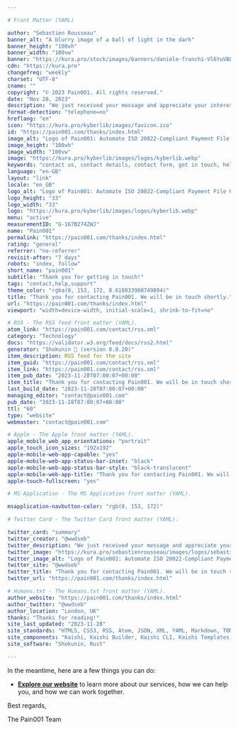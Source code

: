 ```yaml
---

# Front Matter (YAML)

author: "Sebastien Rousseau"
banner_alt: "A blurry image of a ball of light in the dark"
banner_height: "100vh"
banner_width: "100vw"
banner: "https://kura.pro/stock/images/banners/daniele-franchi-Vl6YuVBLEys.webp"
cdn: "https://kura.pro"
changefreq: "weekly"
charset: "UTF-8"
cname: ""
copyright: "© 2023 Pain001. All rights reserved."
date: "Nov 28, 2023"
description: "We just received your message and appreciate your interest and query. We are working on your request and will get in touch as soon as possible."
format-detection: "telephone=no"
hreflang: "en"
icon: "https://kura.pro/kyberlib/images/favicon.ico"
id: "https://pain001.com/thanks/index.html"
image_alt: "Logo of Pain001: Automate ISO 20022-Compliant Payment File Creation"
image_height: "100vh"
image_width: "100vw"
image: "https://kura.pro/kyberlib/images/logos/kyberlib.webp"
keywords: "contact us, contact details, contact form, get in touch, help center, reach out, technical support"
language: "en-GB"
layout: "link"
locale: "en_GB"
logo_alt: "Logo of Pain001: Automate ISO 20022-Compliant Payment File Creation"
logo_height: "33"
logo_width: "33"
logo: "https://kura.pro/kyberlib/images/logos/kyberlib.webp"
menu: "active"
measurementID: "G-167B274ZWJ"
name: "Pain001"
permalink: "https://pain001.com/thanks/index.html"
rating: "general"
referrer: "no-referrer"
revisit-after: "7 days"
robots: "index, follow"
short_name: "pain001"
subtitle: "Thank you for getting in touch!"
tags: "contact,help,support"
theme_color: "rgba(0, 153, 172, 0.618033988749894)"
title: "Thank you for contacting Pain001. We will be in touch shortly."
url: "https://pain001.com/thanks/index.html"
viewport: "width=device-width, initial-scale=1, shrink-to-fit=no"

# RSS - The RSS feed front matter (YAML).
atom_link: "https://pain001.com/contact/rss.xml"
category: "Technology"
docs: "https://validator.w3.org/feed/docs/rss2.html"
generator: "Shokunin 🦀 (version 0.0.20)"
item_description: RSS feed for the site
item_guid: "https://pain001.com/contact/rss.xml"
item_link: "https://pain001.com/contact/rss.xml"
item_pub_date: "2023-11-28T07:00:07+00:00"
item_title: "Thank you for contacting Pain001. We will be in touch shortly."
last_build_date: "2023-11-28T07:00:07+00:00"
managing_editor: "contact@pain001.com"
pub_date: "2023-11-28T07:00:07+00:00"
ttl: "60"
type: "website"
webmaster: "contact@pain001.com"

# Apple - The Apple front matter (YAML).
apple_mobile_web_app_orientations: "portrait"
apple_touch_icon_sizes: "192x192"
apple-mobile-web-app-capable: "yes"
apple-mobile-web-app-status-bar-inset: "black"
apple-mobile-web-app-status-bar-style: "black-translucent"
apple-mobile-web-app-title: "Thank you for contacting Pain001. We will be in touch shortly."
apple-touch-fullscreen: "yes"

# MS Application - The MS Application front matter (YAML).

msapplication-navbutton-color: "rgb(0, 153, 172)"

# Twitter Card - The Twitter Card front matter (YAML).

twitter_card: "summary"
twitter_creator: "@wwdseb"
twitter_description: "We just received your message and appreciate your interest and query. We are working on your request and will get in touch as soon as possible."
twitter_image: "https://kura.pro/sebastienrousseau/images/logos/sebastienrousseau.webp"
twitter_image_alt: "Logo of Pain001: Automate ISO 20022-Compliant Payment File Creation"
twitter_site: "@wwdseb"
twitter_title: "Thank you for contacting Pain001. We will be in touch shortly."
twitter_url: "https://pain001.com/thanks/index.html"

# Humans.txt - The Humans.txt front matter (YAML).
author_website: "https://pain001.com/thanks/index.html"
author_twitter: "@wwdseb"
author_location: "London, UK"
thanks: "Thanks for reading!"
site_last_updated: "2023-11-28"
site_standards: "HTML5, CSS3, RSS, Atom, JSON, XML, YAML, Markdown, TOML"
site_components: "Kaishi, Kaishi Builder, Kaishi CLI, Kaishi Templates, Kaishi Themes"
site_software: "Shokunin, Rust"

---
```


In the meantime, here are a few things you can do:

- [**Explore our website**](/) to learn more about our services, how we can
  help you, and how we can work together.

Best regards,

The Pain001 Team
